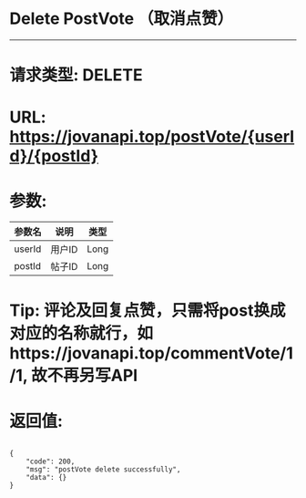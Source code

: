 # Delete PostVote （取消点赞）
---
# 请求类型: DELETE
# URL: https://jovanapi.top/postVote/{userId}/{postId}
# 参数:
参数名 | 说明                   | 类型
----- |----------------------- | ----
userId | 用户ID   | Long
postId  | 帖子ID        | Long
# Tip: 评论及回复点赞，只需将post换成对应的名称就行，如https://jovanapi.top/commentVote/1/1, 故不再另写API
# 返回值:
<pre><code>
{
    "code": 200,
    "msg": "postVote delete successfully",
    "data": {}
}
</code></pre>
